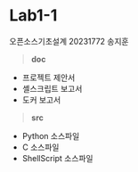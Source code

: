 # Lab1-1
오픈소스기초설계 20231772 송지훈

> __doc__
* 프로젝트 제안서
* 셸스크립트 보고서
* 도커 보고서

> __src__
* Python 소스파일
* C 소스파일
* ShellScript 소스파일
